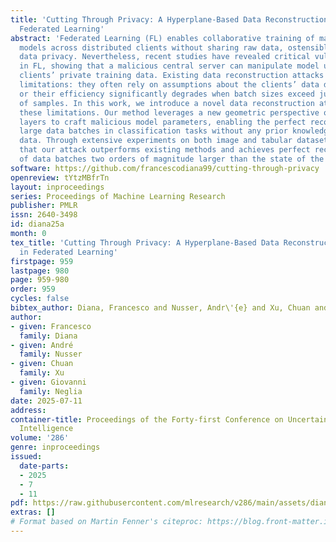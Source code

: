 ```yaml
---
title: 'Cutting Through Privacy: A Hyperplane-Based Data Reconstruction Attack in
  Federated Learning'
abstract: 'Federated Learning (FL) enables collaborative training of machine learning
  models across distributed clients without sharing raw data, ostensibly preserving
  data privacy. Nevertheless, recent studies have revealed critical vulnerabilities
  in FL, showing that a malicious central server can manipulate model updates to reconstruct
  clients’ private training data. Existing data reconstruction attacks have important
  limitations: they often rely on assumptions about the clients’ data distribution
  or their efficiency significantly degrades when batch sizes exceed just a few tens
  of samples. In this work, we introduce a novel data reconstruction attack that overcomes
  these limitations. Our method leverages a new geometric perspective on fully connected
  layers to craft malicious model parameters, enabling the perfect recovery of arbitrarily
  large data batches in classification tasks without any prior knowledge of clients’
  data. Through extensive experiments on both image and tabular datasets, we demonstrate
  that our attack outperforms existing methods and achieves perfect reconstruction
  of data batches two orders of magnitude larger than the state of the art.'
software: https://github.com/francescodiana99/cutting-through-privacy
openreview: tYtzMBfrTn
layout: inproceedings
series: Proceedings of Machine Learning Research
publisher: PMLR
issn: 2640-3498
id: diana25a
month: 0
tex_title: 'Cutting Through Privacy: A Hyperplane-Based Data Reconstruction Attack
  in Federated Learning'
firstpage: 959
lastpage: 980
page: 959-980
order: 959
cycles: false
bibtex_author: Diana, Francesco and Nusser, Andr\'{e} and Xu, Chuan and Neglia, Giovanni
author:
- given: Francesco
  family: Diana
- given: André
  family: Nusser
- given: Chuan
  family: Xu
- given: Giovanni
  family: Neglia
date: 2025-07-11
address:
container-title: Proceedings of the Forty-first Conference on Uncertainty in Artificial
  Intelligence
volume: '286'
genre: inproceedings
issued:
  date-parts:
  - 2025
  - 7
  - 11
pdf: https://raw.githubusercontent.com/mlresearch/v286/main/assets/diana25a/diana25a.pdf
extras: []
# Format based on Martin Fenner's citeproc: https://blog.front-matter.io/posts/citeproc-yaml-for-bibliographies/
---
```

